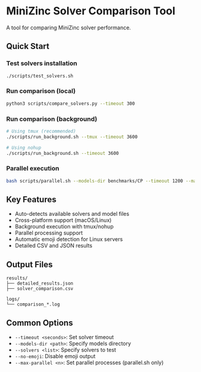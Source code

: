 # MiniZinc Solver Comparison Tool

A tool for comparing MiniZinc solver performance.

## Quick Start

### Test solvers installation
```bash
./scripts/test_solvers.sh
```

### Run comparison (local)
```bash
python3 scripts/compare_solvers.py --timeout 300
```

### Run comparison (background)
```bash
# Using tmux (recommended)
./scripts/run_background.sh --tmux --timeout 3600

# Using nohup
./scripts/run_background.sh --timeout 3600
```

### Parallel execution
```bash
bash scripts/parallel.sh --models-dir benchmarks/CP --timeout 1200 --max-parallel 5
```

## Key Features

- Auto-detects available solvers and model files
- Cross-platform support (macOS/Linux)
- Background execution with tmux/nohup
- Parallel processing support
- Automatic emoji detection for Linux servers
- Detailed CSV and JSON results

## Output Files

```
results/
├── detailed_results.json
├── solver_comparison.csv

logs/
└── comparison_*.log
```

## Common Options

- `--timeout <seconds>`: Set solver timeout
- `--models-dir <path>`: Specify models directory
- `--solvers <list>`: Specify solvers to test
- `--no-emoji`: Disable emoji output
- `--max-parallel <n>`: Set parallel processes (parallel.sh only)